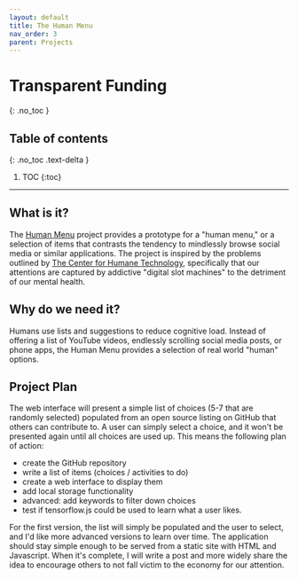 ```yaml
---
layout: default
title: The Human Menu
nav_order: 3
parent: Projects
---
```


# Transparent Funding
{: .no_toc }

## Table of contents
{: .no_toc .text-delta }

1. TOC
{:toc}

---

## What is it?

The [Human Menu](https://www.github.com/good-labs/human-menu/) project 
provides a prototype for a "human menu," or a selection of items
that contrasts the tendency to mindlessly browse social media or similar
applications. The project is inspired by the problems outlined 
by [The Center for Humane Technology](https://humanetech.com/problem/),
specifically that our attentions are captured by addictive "digital slot 
machines" to the detriment of our mental health.

## Why do we need it?

Humans use lists and suggestions to reduce cognitive load. Instead of
offering a list of YouTube videos, endlessly scrolling social media posts,
or phone apps, the Human Menu provides a selection of real world "human" options.

## Project Plan

The web interface will present a simple list of choices (5-7 that are randomly selected)
populated from an open source listing on GitHub that others can contribute to.
A user can simply select a choice, and it won't be presented again until all
choices are used up. This means the following plan of action:

 - create the GitHub repository
 - write a list of items (choices / activities to do)
 - create a web interface to display them
 - add local storage functionality
 - advanced: add keywords to filter down choices
 - test if tensorflow.js could be used to learn what a user likes.

For the first version, the list will simply be populated and the user to select,
and I'd like more advanced versions to learn over time. The application
should stay simple enough to be served from a static site with HTML and Javascript.
When it's complete, I will write a post and more widely share the idea to encourage
others to not fall victim to the economy for our attention.
